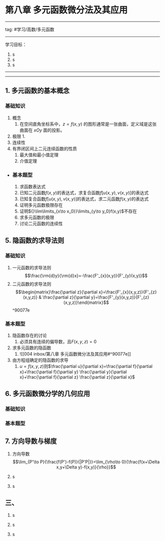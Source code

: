 # 第八章 多元函数微分法及其应用
---
tag:
#学习/高数/多元函数 

---
学习目标：
1. s
2. s
3. s

---


---
## 1. 多元函数的基本概念
### 基础知识
1. 概念
	1. 在空间直角坐标系中，$z=f(x,y)$ 的图形通常是一张曲面，定义域是这张曲面在 $xOy$ 面的投影。
2. 极限
	1. 
3. 连续性
4. 有界闭区间上二元连续函数的性质
	1. 最大值和最小值定理
	2. 介值定理
- ### 基本题型
  1. 求函数表达式
  2. 已知二元函数$f(x,y)$的表达式，求复合函数$f[u(x,y),v(x,y)]$的表达式
  3. 已知复合函数$f[u(x,y),v(x,y)]$的表达式，求二元函数$f(x,y)$的表达式
  4. 证明多元函数极限存在
  5. 证明${}\lim\limits_{x\to x_0}}\limits_{y\to y_0}f(x,y)$不存在
  6. 求多元函数的极限
  7. 讨论二元函数的连续性
## 5. 隐函数的求导法则
### 基础知识
1. 一元函数的求导法则
	$$\frac{\rm{d}y}{\rm{d}x}=-\frac{F'_{x}(x,y)}{F'_{y}(x,y)}$$
2. 二元函数的求导法则
	$$\begin{matrix}\frac{\partial z}{\partial x}=\frac{F'_{x}(x,y,z)}{F'_{z}(x,y,z)} & \frac{\partial z}{\partial y}=\frac{F'_{y}(x,y,z)}{F'_{z}(x,y,z)}\end{matrix}$$ ^90077e
### 基本题型
1. 隐函数存在的讨论
	1. 必须具有连续的偏导数，且$F(x,y,z)=0$
2. 求多元函数的隐函数
	1. ![[004 inbox/第八章 多元函数微分法及其应用#^90077e]]
3. 由方程组确定的隐函数的求导
	1. $u=f(x,y,z)$则$\frac{\partial u}{\partial x}=\frac{\partial f}{\partial x}+\frac{\partial f}{\partial y} \frac{\partial y}{\partial x}+\frac{\partial f}{\partial z} \frac{\partial z}{\partial x}$
## 6. 多元函数微分学的几何应用
### 基础知识
### 基本题型
## 7. 方向导数与梯度
1. 方向导数
$$\lim_{P'\to P}{\frac{f(P')-f(P)}{|P'P|}}=\lim_{\rho\to 0}{\frac{f(x+\Delta x,y+\Delta y)-f(x,y)}{\rho}}$$

2. s

3. s
## 三、
1. s

2. s

3. s